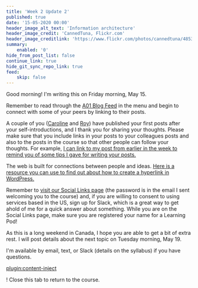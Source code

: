 ```yaml
---
title: 'Week 2 Update 2'
published: true
date: '15-05-2020 00:00'
header_image_alt_text: 'Information architecture'
header_image_credit: 'CannedTuna, Flickr.com'
header_image_creditlink: 'https://www.flickr.com/photos/cannedtuna/4853380320/'
summary:
    enabled: '0'
hide_from_post_list: false
continue_link: true
hide_git_sync_repo_link: true
feed:
    skip: false
---
```



Good morning! I'm writing this on Friday morning, May 15.

Remember to read through the [A01 Blog Feed](https://edtechuvic.ca/edci335/a01-blog-feed/) in the menu and begin to connect with some of your peers by linking to their posts.

A couple of you ([Caroline](https://caroline.opened.ca/2020/05/14/prompt-learning-motivation-and-theory/) and [Roy](https://edci335royymao.opened.ca/promptlearning-experience/)) have published your first posts after your self-introductions, and I thank you for sharing your thoughts. Please make sure that you include links in your posts to your colleagues posts and also to the posts in the course so that other people can follow your thoughts. For example, [I can link to my post from earlier in the week to remind you of some tips I gave for writing your posts.](https://teaching.madland.ca/edci335-may-2020/home/w2-update)

The web is built for connections between people and ideas. [Here is a resource you can use to find out about how to create a hyperlink in WordPress.](https://www.wpbeginner.com/beginners-guide/beginners-guide-on-how-to-add-a-link-in-wordpress/#linkvisualeditor)

Remember to [visit our Social Links page](https://edtechuvic.ca/edci335/a01-social-spaces/) (the password is in the email I sent welcoming you to the course) and, if you are willing to consent to using services based in the US, sign up for Slack, which is a great way to get ahold of me for a quick answer about something. While you are on the Social Links page, make sure you are registered your name for a Learning Pod!

As this is a long weekend in Canada, I hope you are able to get a bit of extra rest. I will post details about the next topic on Tuesday morning, May 19.

I'm available by email, text, or Slack (details on the syllabus) if you have questions.

[plugin:content-inject](../week-2/_week-2)

! Close this tab to return to the course.
